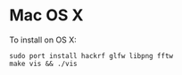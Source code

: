 Mac OS X
========
To install on OS X:

    sudo port install hackrf glfw libpng fftw
    make vis && ./vis
